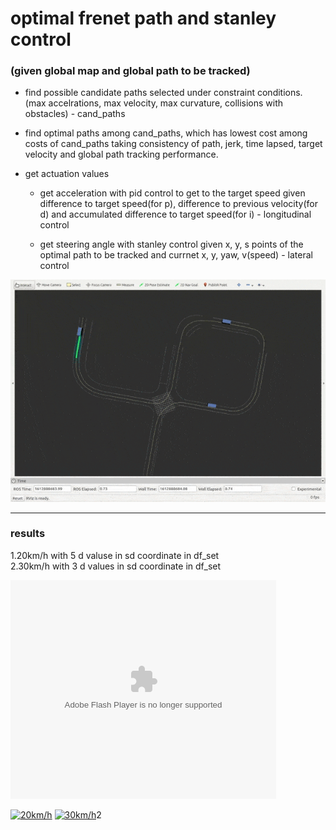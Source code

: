 # optimal frenet path and stanley control


### (given global map and global path to be tracked)


* find possible candidate paths selected under constraint conditions. (max accelrations, max velocity, max curvature, collisions with obstacles) - cand_paths

* find optimal paths among cand_paths, which has lowest cost among costs of cand_paths taking consistency of path, jerk, time lapsed, target velocity and global path tracking performance.

* get actuation values

    - get acceleration with pid control to get to the target speed given difference to target speed(for p), difference to previous velocity(for d) and accumulated difference to target speed(for i) - longitudinal control

    - get steering angle with stanley control given x, y, s points of the optimal path to be tracked and currnet x, y, yaw, v(speed) - lateral control



![demo](https://github.com/jlmdjdy/frenet_frame-and-stanley-in-rviz/blob/main/frenet_20.gif)


***

### results
1.20km/h with 5 d valuse in sd coordinate in df_set                             
2.30km/h with 3 d values in sd coordinate in df_set
<object width="425" height="350">
  <param name="movie" value="http://www.youtube.com/user/wwwLoveWatercom?v=BTRN1YETpyg" />
  <param name="wmode" value="transparent" />
  <embed src="http://www.youtube.com/user/wwwLoveWatercom?v=BTRN1YETpyg"
         type="application/x-shockwave-flash"
         wmode="transparent" width="425" height="350" />
</object>

[![20km/h](https://img.youtube.com/vi/2tYRtg-Atvw/0.jpg)](https://www.youtube.com/watch?v=2tYRtg-Atvw) [![30km/h](https://img.youtube.com/vi/J3nuulkmOPE/0.jpg)](https://www.youtube.com/watch?v=J3nuulkmOPE)2

